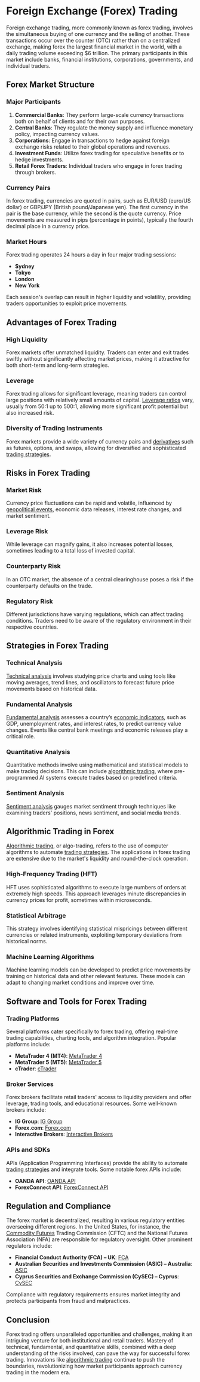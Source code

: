 # Foreign Exchange (Forex) Trading

Foreign exchange trading, more commonly known as forex trading, involves the simultaneous buying of one currency and the selling of another. These transactions occur over the counter (OTC) rather than on a centralized exchange, making forex the largest financial market in the world, with a daily trading volume exceeding $6 trillion. The primary participants in this market include banks, financial institutions, corporations, governments, and individual traders.

## Forex Market Structure

### Major Participants

1. **Commercial Banks**: They perform large-scale currency transactions both on behalf of clients and for their own purposes.
2. **Central Banks**: They regulate the money supply and influence monetary policy, impacting currency values.
3. **Corporations**: Engage in transactions to hedge against foreign exchange risks related to their global operations and revenues.
4. **Investment Funds**: Utilize forex trading for speculative benefits or to hedge investments.
5. **Retail Forex Traders**: Individual traders who engage in forex trading through brokers.

### Currency Pairs

In forex trading, currencies are quoted in pairs, such as EUR/USD (euro/US dollar) or GBP/JPY (British pound/Japanese yen). The first currency in the pair is the base currency, while the second is the quote currency. Price movements are measured in pips (percentage in points), typically the fourth decimal place in a currency price.

### Market Hours

Forex trading operates 24 hours a day in four major trading sessions:
- **Sydney**
- **Tokyo**
- **London**
- **New York**

Each session's overlap can result in higher liquidity and volatility, providing traders opportunities to exploit price movements.

## Advantages of Forex Trading

### High Liquidity

Forex markets offer unmatched liquidity. Traders can enter and exit trades swiftly without significantly affecting market prices, making it attractive for both short-term and long-term strategies.

### Leverage

Forex trading allows for significant leverage, meaning traders can control large positions with relatively small amounts of capital. [Leverage ratios](../l/leverage_ratios.md) vary, usually from 50:1 up to 500:1, allowing more significant profit potential but also increased risk.

### Diversity of Trading Instruments

Forex markets provide a wide variety of currency pairs and [derivatives](../d/derivatives.md) such as futures, options, and swaps, allowing for diversified and sophisticated [trading strategies](../t/trading_strategies.md).

## Risks in Forex Trading

### Market Risk

Currency price fluctuations can be rapid and volatile, influenced by [geopolitical events](../g/geopolitical_events.md), economic data releases, interest rate changes, and market sentiment.

### Leverage Risk

While leverage can magnify gains, it also increases potential losses, sometimes leading to a total loss of invested capital.

### Counterparty Risk

In an OTC market, the absence of a central clearinghouse poses a risk if the counterparty defaults on the trade.

### Regulatory Risk

Different jurisdictions have varying regulations, which can affect trading conditions. Traders need to be aware of the regulatory environment in their respective countries.

## Strategies in Forex Trading

### Technical Analysis

[Technical analysis](../t/technical_analysis.md) involves studying price charts and using tools like moving averages, trend lines, and oscillators to forecast future price movements based on historical data.

### Fundamental Analysis

[Fundamental analysis](../f/fundamental_analysis.md) assesses a country’s [economic indicators](../e/economic_indicators.md), such as GDP, unemployment rates, and interest rates, to predict currency value changes. Events like central bank meetings and economic releases play a critical role.

### Quantitative Analysis

Quantitative methods involve using mathematical and statistical models to make trading decisions. This can include [algorithmic trading](../a/algorithmic_trading.md), where pre-programmed AI systems execute trades based on predefined criteria.

### Sentiment Analysis

[Sentiment analysis](../s/sentiment_analysis.md) gauges market sentiment through techniques like examining traders' positions, news sentiment, and social media trends.

## Algorithmic Trading in Forex

[Algorithmic trading](../a/algorithmic_trading.md), or algo-trading, refers to the use of computer algorithms to automate [trading strategies](../t/trading_strategies.md). The applications in forex trading are extensive due to the market's liquidity and round-the-clock operation.

### High-Frequency Trading (HFT)

HFT uses sophisticated algorithms to execute large numbers of orders at extremely high speeds. This approach leverages minute discrepancies in currency prices for profit, sometimes within microseconds.

### Statistical Arbitrage

This strategy involves identifying statistical mispricings between different currencies or related instruments, exploiting temporary deviations from historical norms.

### Machine Learning Algorithms

Machine learning models can be developed to predict price movements by training on historical data and other relevant features. These models can adapt to changing market conditions and improve over time.

## Software and Tools for Forex Trading

### Trading Platforms

Several platforms cater specifically to forex trading, offering real-time trading capabilities, charting tools, and algorithm integration. Popular platforms include:
- **MetaTrader 4 (MT4)**: [MetaTrader 4](https://www.metatrader4.com/)
- **MetaTrader 5 (MT5)**: [MetaTrader 5](https://www.metatrader5.com/)
- **cTrader**: [cTrader](https://www.ctrader.com/)

### Broker Services

Forex brokers facilitate retail traders' access to liquidity providers and offer leverage, trading tools, and educational resources. Some well-known brokers include:
- **IG Group**: [IG Group](https://www.ig.com/)
- **Forex.com**: [Forex.com](https://www.forex.com/)
- **Interactive Brokers**: [Interactive Brokers](https://www.interactivebrokers.com/)

### APIs and SDKs

APIs (Application Programming Interfaces) provide the ability to automate [trading strategies](../t/trading_strategies.md) and integrate tools. Some notable forex APIs include:
- **OANDA API**: [OANDA API](https://developer.oanda.com/)
- **ForexConnect API**: [ForexConnect API](https://fxcodebase.com/)

## Regulation and Compliance

The forex market is decentralized, resulting in various regulatory entities overseeing different regions. In the United States, for instance, the [Commodity Futures](../c/commodity_futures.md) Trading Commission (CFTC) and the National Futures Association (NFA) are responsible for regulatory oversight. Other prominent regulators include:
- **Financial Conduct Authority (FCA) – UK**: [FCA](https://www.fca.org.uk/)
- **Australian Securities and Investments Commission (ASIC) – Australia**: [ASIC](https://www.asic.gov.au/)
- **Cyprus Securities and Exchange Commission (CySEC) – Cyprus**: [CySEC](https://www.cysec.gov.cy/en-GB/home/)

Compliance with regulatory requirements ensures market integrity and protects participants from fraud and malpractices. 

## Conclusion

Forex trading offers unparalleled opportunities and challenges, making it an intriguing venture for both institutional and retail traders. Mastery of technical, fundamental, and quantitative skills, combined with a deep understanding of the risks involved, can pave the way for successful forex trading. Innovations like [algorithmic trading](../a/algorithmic_trading.md) continue to push the boundaries, revolutionizing how market participants approach currency trading in the modern era.
